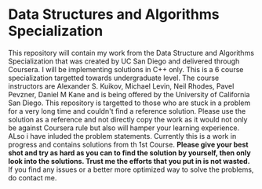 # Data Structures and Algorithms Specialization
This repository will contain my work from the Data Structure and Algorithms Specialization that was created by UC San Diego and delivered through Coursera. I will be implementing solutions in  C++ only. This is a 6 course specialization targetted towards undergraduate level. The course instructors are Alexander S. Kuikov, Michael Levin, Neil Rhodes, Pavel Pevzner, Daniel M Kane and is being offered by the University of California San Diego. This repository is targetted to those who are stuck in a problem for a very long time and couldn't find a reference solution. Please use the solution as a reference and not directly copy the work as it would not only be against Coursera rule but also will hamper your learning experience. ALso i have inluded the problem statements. Currently this is a work in progress and contains solutions from th 1st Course. **Please give your best shot and try as hard as you can to find the solution by yourself, then only look into the solutions. Trust me the efforts that you put in is not wasted.** If you find any issues or a better more optimized way to solve the problems, do contact me.
